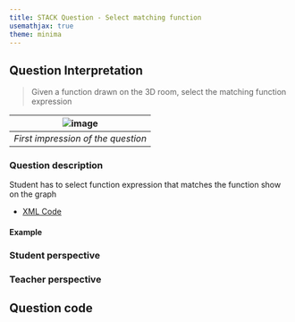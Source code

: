 ```yaml
---
title: STACK Question - Select matching function
usemathjax: true
theme: minima
---
```


## Question Interpretation

> Given a function drawn on the 3D room, select the matching function expression

| ![image](https://user-images.githubusercontent.com/43517080/209466626-a97df446-65d5-4628-af60-a117595ff130.png) |
|:--:|
| *First impression of the question* |

### Question description
Student has to select function expression that matches the function show on the graph

- [XML Code](XML/question-select-matching-function.xml)

#### Example



### Student perspective


### Teacher perspective

## Question code


